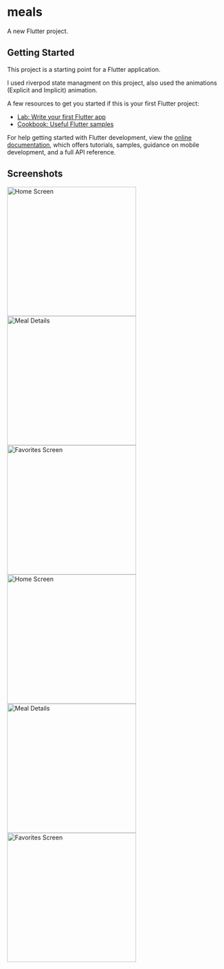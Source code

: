 # meals

A new Flutter project.

## Getting Started

This project is a starting point for a Flutter application.

I used riverpod state managment on this project, also used the animations (Explicit and Implicit) animation.

 
A few resources to get you started if this is your first Flutter project:

- [Lab: Write your first Flutter app](https://docs.flutter.dev/get-started/codelab)
- [Cookbook: Useful Flutter samples](https://docs.flutter.dev/cookbook)

For help getting started with Flutter development, view the
[online documentation](https://docs.flutter.dev/), which offers tutorials,
samples, guidance on mobile development, and a full API reference.

## Screenshots

<img src="screenshots/1.png" alt="Home Screen" width="300"/>

<img src="screenshots/2.png" alt="Meal Details" width="300"/>

<img src="screenshots/3.png" alt="Favorites Screen" width="300"/>

<img src="screenshots/4.png" alt="Home Screen" width="300"/>

<img src="screenshots/5.png" alt="Meal Details" width="300"/>

<img src="screenshots/6.png" alt="Favorites Screen" width="300"/>
